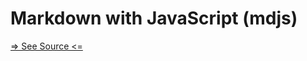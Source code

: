 # Markdown with JavaScript (mdjs)

[=> See Source <=](../../docs/docs/markdown-javascript/overview.md)
